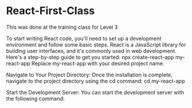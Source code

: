 # React-First-Class
This was done at the training class for Level 3


To start writing React code, you'll need to set up a development environment and follow some basic steps. React is a JavaScript library for building user interfaces, and it's commonly used in web development. Here's a step-by-step guide to get you started:
npx create-react-app my-react-app
Replace my-react-app with your desired project name.

Navigate to Your Project Directory:
Once the installation is complete, navigate to the project directory using the cd command:
cd my-react-app

Start the Development Server:
You can start the development server with the following command:
